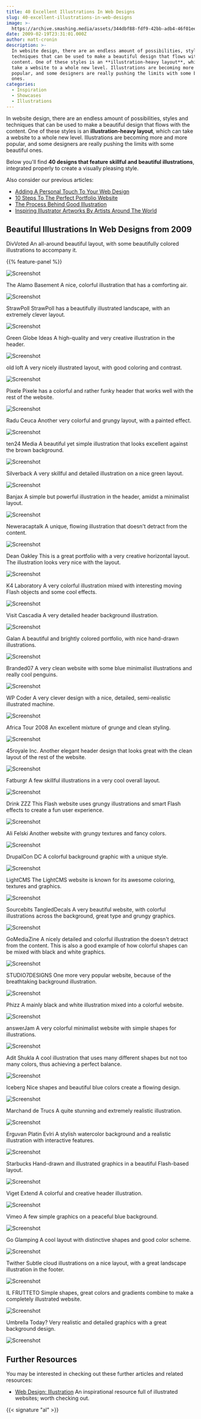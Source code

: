 ```yaml
---
title: 40 Excellent Illustrations In Web Designs
slug: 40-excellent-illustrations-in-web-designs
image: >-
  https://archive.smashing.media/assets/344dbf88-fdf9-42bb-adb4-46f01eedd629/ac26a937-df2e-4a16-a5a0-97f1c5af5e1c/illustra.jpg
date: 2009-02-19T23:31:01.000Z
author: matt-cronin
description: >-
  In website design, there are an endless amount of possibilities, styles and
  techniques that can be used to make a beautiful design that flows with the
  content. One of these styles is an **illustration-heavy layout**, which can
  take a website to a whole new level. Illustrations are becoming more and more
  popular, and some designers are really pushing the limits with some beautiful
  ones.
categories:
  - Inspiration
  - Showcases
  - Illustrations
---
```

In website design, there are an endless amount of possibilities, styles and techniques that can be used to make a beautiful design that flows with the content. One of these styles is an <strong>illustration-heavy layout</strong>, which can take a website to a whole new level. Illustrations are becoming more and more popular, and some designers are really pushing the limits with some beautiful ones. 

Below you'll find <strong>40 designs that feature skillful and beautiful illustrations</strong>, integrated properly to create a visually pleasing style.

Also consider our previous articles:

*   [Adding A Personal Touch To Your Web Design](https://www.smashingmagazine.com/2012/11/freehand-style-in-web-design/)
*   [10 Steps To The Perfect Portfolio Website](https://www.smashingmagazine.com/2009/02/10-steps-to-the-perfect-portfolio-website/)
*   [The Process Behind Good Illustration](https://www.smashingmagazine.com/2010/06/the-process-behind-good-illustration-part-1/)
*   [Inspiring Illustrator Artworks By Artists Around The World](https://www.smashingmagazine.com/2010/03/100-beautiful-illustrator-artworks-by-artists-around-the-world/)

## Beautiful Illustrations In Web Designs from 2009

DivVoted
An all-around beautiful layout, with some beautifully colored illustrations to accompany it.

{{% feature-panel %}}

![Screenshot](https://archive.smashing.media/assets/344dbf88-fdf9-42bb-adb4-46f01eedd629/c4678d53-abe1-4147-80aa-a08a9d775ecb/divvoted.jpg)

The Alamo Basement
A nice, colorful illustration that has a comforting air.

![Screenshot](https://archive.smashing.media/assets/344dbf88-fdf9-42bb-adb4-46f01eedd629/38865aaf-7406-4e23-bc85-238f8b0cb302/alamobasement.jpg)

StrawPoll
StrawPoll has a beautifully illustrated landscape, with an extremely clever layout.

![Screenshot](https://archive.smashing.media/assets/344dbf88-fdf9-42bb-adb4-46f01eedd629/7118fab9-85ff-49f5-ac99-bf321ecc94ec/strawpoll.jpg)

Green Globe Ideas
A high-quality and very creative illustration in the header.

![Screenshot](https://archive.smashing.media/assets/344dbf88-fdf9-42bb-adb4-46f01eedd629/9a426084-5722-4260-9b7a-0d7d1cb1e8ee/greenglobe.jpg)

old loft
A very nicely illustrated layout, with good coloring and contrast.

![Screenshot](https://archive.smashing.media/assets/344dbf88-fdf9-42bb-adb4-46f01eedd629/b103df4c-0e88-44bb-a8b8-c03a12fb563f/oldloft.jpg)

Pixele
Pixele has a colorful and rather funky header that works well with the rest of the website.

![Screenshot](https://archive.smashing.media/assets/344dbf88-fdf9-42bb-adb4-46f01eedd629/210e42e4-e50c-450c-b0f8-cf1160bc9d2f/pixele.jpg)

Radu Ceuca
Another very colorful and grungy layout, with a painted effect.

![Screenshot](https://archive.smashing.media/assets/344dbf88-fdf9-42bb-adb4-46f01eedd629/f9dab486-96ab-45f3-b734-9b6c3be583e1/radu.jpg)

ten24 Media
A beautiful yet simple illustration that looks excellent against the brown background.

![Screenshot](https://archive.smashing.media/assets/344dbf88-fdf9-42bb-adb4-46f01eedd629/8017a921-fa6a-4804-9a7a-a6e2911511aa/1024media.jpg)

Silverback
A very skillful and detailed illustration on a nice green layout.

![Screenshot](https://archive.smashing.media/assets/344dbf88-fdf9-42bb-adb4-46f01eedd629/2cb53d55-3767-46a3-b8c8-90787b098c3a/silverback.jpg)

Banjax
A simple but powerful illustration in the header, amidst a minimalist layout.

![Screenshot](https://archive.smashing.media/assets/344dbf88-fdf9-42bb-adb4-46f01eedd629/9166c9e8-5881-4e7d-a684-6bd49c32fa01/banjax.jpg)

Neweracaptalk
A unique, flowing illustration that doesn't detract from the content.

![Screenshot](https://archive.smashing.media/assets/344dbf88-fdf9-42bb-adb4-46f01eedd629/80cb22ef-597d-46e3-91f2-f85a64602b0b/newercap.jpg)

Dean Oakley
This is a great portfolio with a very creative horizontal layout. The illustration looks very nice with the layout.

![Screenshot](https://archive.smashing.media/assets/344dbf88-fdf9-42bb-adb4-46f01eedd629/91c1152c-6d02-4c8c-bcbb-3b4fe66507d3/deanoakley.jpg)

K4 Laboratory
A very colorful illustration mixed with interesting moving Flash objects and some cool effects.

![Screenshot](https://archive.smashing.media/assets/344dbf88-fdf9-42bb-adb4-46f01eedd629/c40d8c03-fa87-48f0-853a-bfb15fe9b7c9/k4lab.jpg)

Visit Cascadia
A very detailed header background illustration.

![Screenshot](https://archive.smashing.media/assets/344dbf88-fdf9-42bb-adb4-46f01eedd629/ee7722e8-0cb7-4ea6-a4b0-140e5c3d494d/cascadia.jpg)

Galan
A beautiful and brightly colored portfolio, with nice hand-drawn illustrations.

![Screenshot](https://archive.smashing.media/assets/344dbf88-fdf9-42bb-adb4-46f01eedd629/b168b2e7-98c1-4aec-b1b1-2c83105f86c9/galan.jpg)

Branded07
A very clean website with some blue minimalist illustrations and really cool penguins.

![Screenshot](https://archive.smashing.media/assets/344dbf88-fdf9-42bb-adb4-46f01eedd629/7b84a987-2623-4182-870c-e6ca123c0544/branded07.jpg)

WP Coder
A very clever design with a nice, detailed, semi-realistic illustrated machine.

![Screenshot](https://archive.smashing.media/assets/344dbf88-fdf9-42bb-adb4-46f01eedd629/dd869b18-bf09-447d-8972-477a48e76e6e/wpcoder.jpg)

Africa Tour 2008
An excellent mixture of grunge and clean styling.

![Screenshot](https://archive.smashing.media/assets/344dbf88-fdf9-42bb-adb4-46f01eedd629/7e846a4d-baf4-433c-bc52-010fa646e09e/africa.jpg)

45royale Inc.
Another elegant header design that looks great with the clean layout of the rest of the website.

![Screenshot](https://archive.smashing.media/assets/344dbf88-fdf9-42bb-adb4-46f01eedd629/ada1bfd4-d884-44c1-b754-10a0cf38da92/45royale.jpg)

Fatburgr
A few skillful illustrations in a very cool overall layout.

![Screenshot](https://archive.smashing.media/assets/344dbf88-fdf9-42bb-adb4-46f01eedd629/4b4821bc-eeef-4160-b178-bbf4bc446b36/fatburgr.jpg)

Drink ZZZ
This Flash website uses grungy illustrations and smart Flash effects to create a fun user experience.

![Screenshot](https://archive.smashing.media/assets/344dbf88-fdf9-42bb-adb4-46f01eedd629/496b2c42-047c-4fc3-a033-55e4c812eca8/zzz.jpg)

Ali Felski
Another website with grungy textures and fancy colors.

![Screenshot](https://archive.smashing.media/assets/344dbf88-fdf9-42bb-adb4-46f01eedd629/5f0a98c6-d8f8-4005-942b-be35398ad705/ali.jpg)

DrupalCon DC
A colorful background graphic with a unique style.

![Screenshot](https://archive.smashing.media/assets/344dbf88-fdf9-42bb-adb4-46f01eedd629/bbae014d-3cc4-4428-ae97-701e6a2a9708/drupalcon.jpg)

LightCMS
The LightCMS website is known for its awesome coloring, textures and graphics.

![Screenshot](https://archive.smashing.media/assets/344dbf88-fdf9-42bb-adb4-46f01eedd629/48893229-0d7a-4cac-ba22-0d8e6d75f1e2/speaklight.jpg)

Sourcebits TangledDecals
A very beautiful website, with colorful illustrations across the background, great type and grungy graphics.

![Screenshot](https://archive.smashing.media/assets/344dbf88-fdf9-42bb-adb4-46f01eedd629/7eefa6a3-43e9-4c28-a1a7-865ecc85b097/sourcebits.jpg)

GoMediaZine
A nicely detailed and colorful illustration the doesn't detract from the content. This is also a good example of how colorful shapes can be mixed with black and white graphics.

![Screenshot](https://archive.smashing.media/assets/344dbf88-fdf9-42bb-adb4-46f01eedd629/2fcf4586-fa74-46b5-aa87-5f8ac7c80cac/gomediazine.jpg)

STUDIO7DESIGNS
One more very popular website, because of the breathtaking background illustration.

![Screenshot](https://archive.smashing.media/assets/344dbf88-fdf9-42bb-adb4-46f01eedd629/dbf9abd4-bc63-44d1-9a7d-6413fe466ef8/studio7.jpg)

Phizz
A mainly black and white illustration mixed into a colorful website.

![Screenshot](https://archive.smashing.media/assets/344dbf88-fdf9-42bb-adb4-46f01eedd629/2e6d2ede-256d-49d7-88b1-1b301a8766d6/phizz.jpg)

answerJam
A very colorful minimalist website with simple shapes for illustrations.

![Screenshot](https://archive.smashing.media/assets/344dbf88-fdf9-42bb-adb4-46f01eedd629/b61182e0-4324-4d66-bf27-2c3334009bde/answerjam.jpg)

Adit Shukla
A cool illustration that uses many different shapes but not too many colors, thus achieving a perfect balance.

![Screenshot](https://archive.smashing.media/assets/344dbf88-fdf9-42bb-adb4-46f01eedd629/212286d6-7d00-43fd-872e-5eba88a5ece5/adit.jpg)

Iceberg
Nice shapes and beautiful blue colors create a flowing design.

![Screenshot](https://archive.smashing.media/assets/344dbf88-fdf9-42bb-adb4-46f01eedd629/500c688b-aad7-41a5-afde-cbfb3acb9770/iceberg.jpg)

Marchand de Trucs
A quite stunning and extremely realistic illustration.

![Screenshot](https://archive.smashing.media/assets/344dbf88-fdf9-42bb-adb4-46f01eedd629/66fa1c79-01ca-4c8d-b20e-967e0841cd5d/marchand.jpg)

Erguvan Platin Evlri
A stylish watercolor background and a realistic illustration with interactive features.

![Screenshot](https://archive.smashing.media/assets/344dbf88-fdf9-42bb-adb4-46f01eedd629/1c87819b-7b0a-4a73-b14c-ee96efdd9e19/erguvan.jpg)

Starbucks
Hand-drawn and illustrated graphics in a beautiful Flash-based layout.

![Screenshot](https://archive.smashing.media/assets/344dbf88-fdf9-42bb-adb4-46f01eedd629/064e841f-c2a1-43de-8cbe-4d52a42f7cbc/starbucks.jpg)

Viget Extend
A colorful and creative header illustration.

![Screenshot](https://archive.smashing.media/assets/344dbf88-fdf9-42bb-adb4-46f01eedd629/c89fd413-1019-4370-b41a-44e272e8550d/viget.jpg)

Vimeo
A few simple graphics on a peaceful blue background.

![Screenshot](https://archive.smashing.media/assets/344dbf88-fdf9-42bb-adb4-46f01eedd629/861abe55-17ed-4311-8e16-55d06f663767/vimeo.jpg)

Go Glamping
A cool layout with distinctive shapes and good color scheme.

![Screenshot](https://archive.smashing.media/assets/344dbf88-fdf9-42bb-adb4-46f01eedd629/674695e5-0113-4ed4-a7ae-21f90d81b47f/glamping.jpg)

Twither
Subtle cloud illustrations on a nice layout, with a great landscape illustration in the footer.

![Screenshot](https://archive.smashing.media/assets/344dbf88-fdf9-42bb-adb4-46f01eedd629/313652d4-d0fb-41a2-bebe-0dc6fd38e7c2/twither.jpg)

IL FRUTTETO
Simple shapes, great colors and gradients combine to make a completely illustrated website.

![Screenshot](https://archive.smashing.media/assets/344dbf88-fdf9-42bb-adb4-46f01eedd629/e23605c1-b06f-4479-8e4d-ff9223c150ac/ilfrutteto.jpg)

Umbrella Today?
Very realistic and detailed graphics with a great background design.

![Screenshot](https://archive.smashing.media/assets/344dbf88-fdf9-42bb-adb4-46f01eedd629/ad76c45c-7657-4aa3-8f2a-d764754a36f0/umbrella.jpg)

## Further Resources

You may be interested in checking out these further articles and related resources:

*   [Web Design: Illustration](https://abduzeedo.com/web-design-illustration) An inspirational resource full of illustrated websites; worth checking out.

{{< signature "al" >}}

